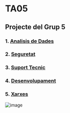 # TA05

## Projecte del Grup 5

### 1. [Analisis de Dades](./IA_Analisisdedades.md)

### 2. [Seguretat](./IA_Seguretat.md)

### 3. [Suport Tecnic](./IA_SuportTecnic.md)

### 4. [Desenvolupament](./IA_desenvolupament.md)

### 5. [Xarxes](./IA_Xarxes.md)


![image](https://github.com/user-attachments/assets/c1e5b912-4c26-4436-a28e-179842a30fb7)


